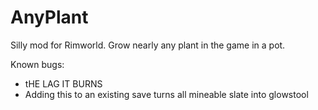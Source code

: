# AnyPlant
Silly mod for Rimworld. Grow nearly any plant in the game in a pot.

Known bugs:

- tHE LAG IT BURNS
- Adding this to an existing save turns all mineable slate into glowstool
